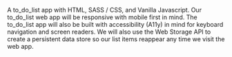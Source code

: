 A to_do_list app with HTML, SASS / CSS, and Vanilla Javascript. Our to_do_list web app will be responsive with mobile first in mind. The to_do_list app will also be built with accessibility (A11y) in mind for keyboard navigation and screen readers. We will also use the Web Storage API to create a persistent data store so our list items reappear any time we visit the web app.
